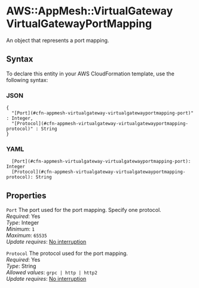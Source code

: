 # AWS::AppMesh::VirtualGateway VirtualGatewayPortMapping<a name="aws-properties-appmesh-virtualgateway-virtualgatewayportmapping"></a>

An object that represents a port mapping\.

## Syntax<a name="aws-properties-appmesh-virtualgateway-virtualgatewayportmapping-syntax"></a>

To declare this entity in your AWS CloudFormation template, use the following syntax:

### JSON<a name="aws-properties-appmesh-virtualgateway-virtualgatewayportmapping-syntax.json"></a>

```
{
  "[Port](#cfn-appmesh-virtualgateway-virtualgatewayportmapping-port)" : Integer,
  "[Protocol](#cfn-appmesh-virtualgateway-virtualgatewayportmapping-protocol)" : String
}
```

### YAML<a name="aws-properties-appmesh-virtualgateway-virtualgatewayportmapping-syntax.yaml"></a>

```
  [Port](#cfn-appmesh-virtualgateway-virtualgatewayportmapping-port): Integer
  [Protocol](#cfn-appmesh-virtualgateway-virtualgatewayportmapping-protocol): String
```

## Properties<a name="aws-properties-appmesh-virtualgateway-virtualgatewayportmapping-properties"></a>

`Port` <a name="cfn-appmesh-virtualgateway-virtualgatewayportmapping-port"></a>
The port used for the port mapping\. Specify one protocol\.  
_Required_: Yes  
_Type_: Integer  
_Minimum_: `1`  
_Maximum_: `65535`  
_Update requires_: [No interruption](https://docs.aws.amazon.com/AWSCloudFormation/latest/UserGuide/using-cfn-updating-stacks-update-behaviors.html#update-no-interrupt)

`Protocol` <a name="cfn-appmesh-virtualgateway-virtualgatewayportmapping-protocol"></a>
The protocol used for the port mapping\.  
_Required_: Yes  
_Type_: String  
_Allowed values_: `grpc | http | http2`  
_Update requires_: [No interruption](https://docs.aws.amazon.com/AWSCloudFormation/latest/UserGuide/using-cfn-updating-stacks-update-behaviors.html#update-no-interrupt)
